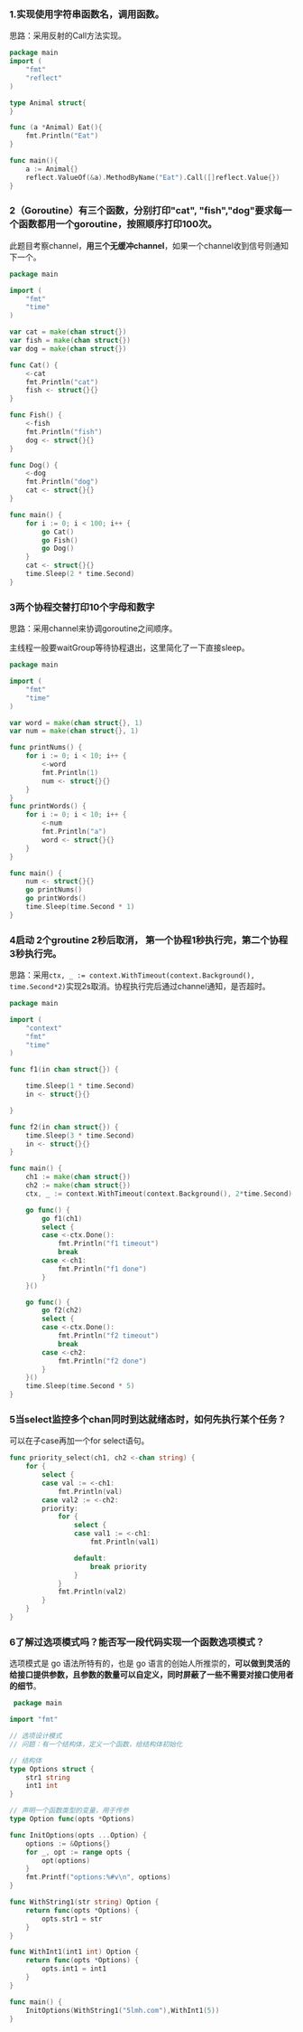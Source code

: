 ### 1.实现使用字符串函数名，调用函数。

思路：采用反射的Call方法实现。

```go
package main
import (
	"fmt"
    "reflect"
)

type Animal struct{ 
}

func (a *Animal) Eat(){
    fmt.Println("Eat")
}

func main(){
    a := Animal{}
    reflect.ValueOf(&a).MethodByName("Eat").Call([]reflect.Value{})
}

```

### 2（Goroutine）有三个函数，分别打印"cat", "fish","dog"要求每一个函数都用一个goroutine，按照顺序打印100次。

此题目考察channel，**用三个无缓冲channel**，如果一个channel收到信号则通知下一个。

```go
package main

import (
	"fmt"
	"time"
)

var cat = make(chan struct{})
var fish = make(chan struct{})
var dog = make(chan struct{})

func Cat() {
	<-cat
	fmt.Println("cat")
	fish <- struct{}{}
}

func Fish() {
	<-fish
	fmt.Println("fish")
	dog <- struct{}{}
}

func Dog() {
	<-dog
	fmt.Println("dog")
	cat <- struct{}{}
}

func main() {
	for i := 0; i < 100; i++ {
		go Cat()
		go Fish()
		go Dog()
	}
	cat <- struct{}{}
	time.Sleep(2 * time.Second)
}
```

### 3两个协程交替打印10个字母和数字

思路：采用channel来协调goroutine之间顺序。

主线程一般要waitGroup等待协程退出，这里简化了一下直接sleep。

```go
package main

import (
	"fmt"
	"time"
)

var word = make(chan struct{}, 1)
var num = make(chan struct{}, 1)

func printNums() {
	for i := 0; i < 10; i++ {
		<-word
		fmt.Println(1)
		num <- struct{}{}
	}
}
func printWords() {
	for i := 0; i < 10; i++ {
		<-num
		fmt.Println("a")
		word <- struct{}{}
	}
}

func main() {
	num <- struct{}{}
	go printNums()
	go printWords()
	time.Sleep(time.Second * 1)
}
```

### 4启动 2个groutine 2秒后取消， 第一个协程1秒执行完，第二个协程3秒执行完。

思路：采用`ctx, _ := context.WithTimeout(context.Background(), time.Second*2)`实现2s取消。协程执行完后通过channel通知，是否超时。

```go
package main

import (
	"context"
	"fmt"
	"time"
)

func f1(in chan struct{}) {

	time.Sleep(1 * time.Second)
	in <- struct{}{}

}

func f2(in chan struct{}) {
	time.Sleep(3 * time.Second)
	in <- struct{}{}
}

func main() {
	ch1 := make(chan struct{})
	ch2 := make(chan struct{})
	ctx, _ := context.WithTimeout(context.Background(), 2*time.Second)

	go func() {
		go f1(ch1)
		select {
		case <-ctx.Done():
			fmt.Println("f1 timeout")
			break
		case <-ch1:
			fmt.Println("f1 done")
		}
	}()

	go func() {
		go f2(ch2)
		select {
		case <-ctx.Done():
			fmt.Println("f2 timeout")
			break
		case <-ch2:
			fmt.Println("f2 done")
		}
	}()
	time.Sleep(time.Second * 5)
}
```

### 5当select监控多个chan同时到达就绪态时，如何先执行某个任务？

可以在子case再加一个for select语句。

```go
func priority_select(ch1, ch2 <-chan string) {
	for {
		select {
		case val := <-ch1:
			fmt.Println(val)
		case val2 := <-ch2:
		priority:
			for {
				select {
				case val1 := <-ch1:
					fmt.Println(val1)

				default:
					break priority
				}
			}
			fmt.Println(val2)
		}
	}
}
```

### 6了解过选项模式吗？能否写一段代码实现一个函数选项模式？

选项模式是 go 语法所特有的，也是 go 语言的创始人所推崇的，**可以做到灵活的给接口提供参数，且参数的数量可以自定义，同时屏蔽了一些不需要对接口使用者的细节**。

```go
 package main

import "fmt"

// 选项设计模式
// 问题：有一个结构体，定义一个函数，给结构体初始化

// 结构体
type Options struct {
    str1 string
    int1 int
}

// 声明一个函数类型的变量，用于传参
type Option func(opts *Options)

func InitOptions(opts ...Option) {
    options := &Options{}
    for _, opt := range opts {
        opt(options)
    }
    fmt.Printf("options:%#v\n", options)
}

func WithString1(str string) Option {
    return func(opts *Options) {
        opts.str1 = str
    }
}

func WithInt1(int1 int) Option {
    return func(opts *Options) {
        opts.int1 = int1
    }
}

func main() {
    InitOptions(WithString1("5lmh.com"),WithInt1(5))
}
```

